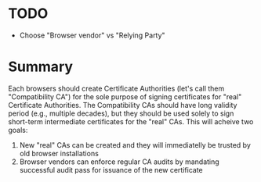 # TODO
 - Choose "Browser vendor" vs "Relying Party"

# Summary

Each browsers should create Certificate Authorities (let's call them "Compatibility CA") for the sole purpose of signing certificates for "real" Certificate Authorities. The Compatibility CAs should have long validity period (e.g., multiple decades), but they should be used solely to sign short-term intermediate certificates for the "real" CAs. This will acheive two goals:
1. New "real" CAs can be created and they will immediatelly be trusted by old browser installations
2. Browser vendors can enforce regular CA audits by mandating successful audit pass for issuance of the new certificate

